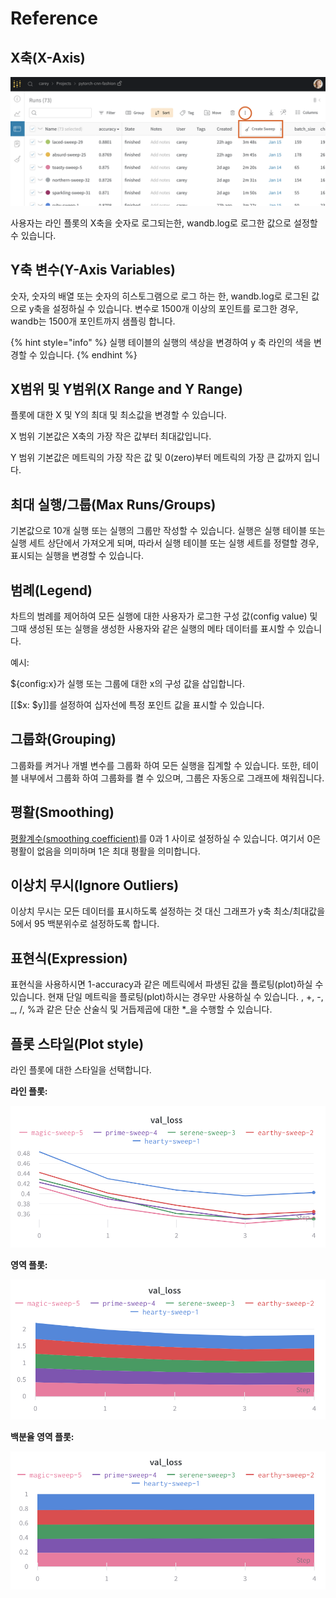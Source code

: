 # Reference

## **X축\(X-Axis\)**

![X&#xCD95; &#xC120;&#xD0DD;&#xD558;&#xAE30;](../../../../.gitbook/assets/image%20%2815%29.png)

 사용자는 라인 플롯의 X축을 숫자로 로그되는한, wandb.log로 로그한 값으로 설정할 수 있습니다.

##  **Y축 변수\(Y-Axis Variables\)**

 숫자, 숫자의 배열 또는 숫자의 히스토그램으로 로그 하는 한, wandb.log로 로그된 값으로 y축을 설정하실 수 있습니다. 변수로 1500개 이상의 포인트를 로그한 경우, wandb는 1500개 포인트까지 샘플링 합니다.

{% hint style="info" %}
실행 테이블의 실행의 색상을 변경하여 y 축 라인의 색을 변경할 수 있습니다.
{% endhint %}

## **X범위 및 Y범위\(X Range and Y Range\)**

플롯에 대한 X 및 Y의 최대 및 최소값을 변경할 수 있습니다.

X 범위 기본값은 X축의 가장 작은 값부터 최대값입니다.

Y 범위 기본값은 메트릭의 가장 작은 값 및 0\(zero\)부터 메트릭의 가장 큰 값까지 입니다.

## **최대 실행/그룹\(Max Runs/Groups\)**

기본값으로 10개 실행 또는 실행의 그룹만 작성할 수 있습니다. 실행은 실행 테이블 또는 실행 세트 상단에서 가져오게 되며, 따라서 실행 테이블 또는 실행 세트를 정렬할 경우, 표시되는 실행을 변경할 수 있습니다.

## **범례\(Legend\)**

차트의 범례를 제어하여 모든 실행에 대한 사용자가 로그한 구성 값\(config value\) 및 그때 생성된 또는 실행을 생성한 사용자와 같은 실행의 메타 데이터를 표시할 수 있습니다.

 예시:

${config:x}가 실행 또는 그룹에 대한 x의 구성 값을 삽입합니다.

\[\[$x: $y\]\]를 설정하여 십자선에 특정 포인트 값을 표시할 수 있습니다.

##  **그룹화\(Grouping\)**

그룹화를 켜거나 개별 변수를 그룹화 하여 모든 실행을 집계할 수 있습니다. 또한, 테이블 내부에서 그룹화 하여 그룹화를 켤 수 있으며, 그룹은 자동으로 그래프에 채워집니다.

##  **평활\(Smoothing\)**

 [평활계수\(smoothing coefficient\)](https://docs.wandb.ai/v/ko/library/technical-faq#w-and-b-tensorboard)를 0과 1 사이로 설정하실 수 있습니다. 여기서 0은 평활이 없음을 의미하며 1은 최대 평활을 의미합니다.

##  **이상치 무시\(Ignore Outliers\)**

 이상치 무시는 모든 데이터를 표시하도록 설정하는 것 대신 그래프가 y축 최소/최대값을 5에서 95 백분위수로 설정하도록 합니다.

##  **표현식\(Expression\)**

 표현식을 사용하시면 1-accuracy과 같은 메트릭에서 파생된 값을 플로팅\(plot\)하실 수 있습니다. 현재 단일 메트릭을 플로팅\(plot\)하시는 경우만 사용하실 수 있습니다. , +, -, _, /, %과 같은 단순 산술식 및 거듭제곱에 대한 \*_을 수행할 수 있습니다.

##  **플롯 스타일\(Plot style\)**

 라인 플롯에 대한 스타일을 선택합니다.

**라인 플롯:**

![](../../../../.gitbook/assets/image%20%285%29%20%282%29%20%283%29%20%283%29%20%283%29%20%282%29%20%281%29.png)

 **영역 플롯:**

![](../../../../.gitbook/assets/image%20%2835%29%20%281%29%20%282%29%20%283%29%20%283%29%20%283%29%20%283%29%20%281%29%20%281%29.png)

**백분율 영역 플롯:**

![](../../../../.gitbook/assets/image%20%2869%29%20%284%29%20%286%29%20%283%29.png)

